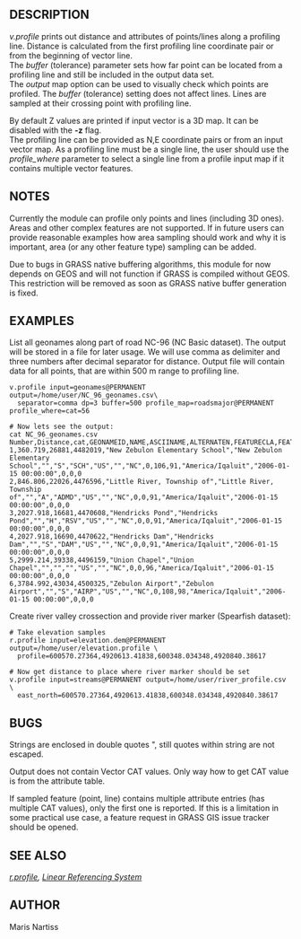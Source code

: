 ## DESCRIPTION

*v.profile* prints out distance and attributes of points/lines along a
profiling line. Distance is calculated from the first profiling line
coordinate pair or from the beginning of vector line.\
The *buffer* (tolerance) parameter sets how far point can be located
from a profiling line and still be included in the output data set.\
The *output* map option can be used to visually check which points are
profiled. The *buffer* (tolerance) setting does not affect lines. Lines
are sampled at their crossing point with profiling line.

By default Z values are printed if input vector is a 3D map. It can be
disabled with the **-z** flag.\
The profiling line can be provided as N,E coordinate pairs or from an
input vector map. As a profiling line must be a single line, the user
should use the *profile_where* parameter to select a single line from a
profile input map if it contains multiple vector features.

## NOTES

Currently the module can profile only points and lines (including 3D
ones). Areas and other complex features are not supported. If in future
users can provide reasonable examples how area sampling should work and
why it is important, area (or any other feature type) sampling can be
added.

Due to bugs in GRASS native buffering algorithms, this module for now
depends on GEOS and will not function if GRASS is compiled without GEOS.
This restriction will be removed as soon as GRASS native buffer
generation is fixed.

## EXAMPLES

List all geonames along part of road NC-96 (NC Basic dataset). The
output will be stored in a file for later usage. We will use comma as
delimiter and three numbers after decimal separator for distance. Output
file will contain data for all points, that are within 500 m range to
profiling line.

```
v.profile input=geonames@PERMANENT output=/home/user/NC_96_geonames.csv\
  separator=comma dp=3 buffer=500 profile_map=roadsmajor@PERMANENT profile_where=cat=56

# Now lets see the output:
cat NC_96_geonames.csv
Number,Distance,cat,GEONAMEID,NAME,ASCIINAME,ALTERNATEN,FEATURECLA,FEATURECOD,COUNTRYCOD,CC2,ADMIN1,POPULATION,ELEVATION,GTOPO30,TIMEZONE,MODIFICATI,PPLKEY,SRC_ID,MAINT_ID
1,360.719,26881,4482019,"New Zebulon Elementary School","New Zebulon Elementary School","","S","SCH","US","","NC",0,106,91,"America/Iqaluit","2006-01-15 00:00:00",0,0,0
2,846.806,22026,4476596,"Little River, Township of","Little River, Township of","","A","ADMD","US","","NC",0,0,91,"America/Iqaluit","2006-01-15 00:00:00",0,0,0
3,2027.918,16681,4470608,"Hendricks Pond","Hendricks Pond","","H","RSV","US","","NC",0,0,91,"America/Iqaluit","2006-01-15 00:00:00",0,0,0
4,2027.918,16690,4470622,"Hendricks Dam","Hendricks Dam","","S","DAM","US","","NC",0,0,91,"America/Iqaluit","2006-01-15 00:00:00",0,0,0
5,2999.214,39338,4496159,"Union Chapel","Union Chapel","","","","US","","NC",0,0,96,"America/Iqaluit","2006-01-15 00:00:00",0,0,0
6,3784.992,43034,4500325,"Zebulon Airport","Zebulon Airport","","S","AIRP","US","","NC",0,108,98,"America/Iqaluit","2006-01-15 00:00:00",0,0,0
```

Create river valley crossection and provide river marker (Spearfish
dataset):

```
# Take elevation samples
r.profile input=elevation.dem@PERMANENT output=/home/user/elevation.profile \
  profile=600570.27364,4920613.41838,600348.034348,4920840.38617

# Now get distance to place where river marker should be set
v.profile input=streams@PERMANENT output=/home/user/river_profile.csv \
  east_north=600570.27364,4920613.41838,600348.034348,4920840.38617
```

## BUGS

Strings are enclosed in double quotes \", still quotes within string are
not escaped.

Output does not contain Vector CAT values. Only way how to get CAT value
is from the attribute table.

If sampled feature (point, line) contains multiple attribute entries
(has multiple CAT values), only the first one is reported. If this is a
limitation in some practical use case, a feature request in GRASS GIS
issue tracker should be opened.

## SEE ALSO

*[r.profile](r.profile.html), [Linear Referencing System](lrs.html)*

## AUTHOR

Maris Nartiss
